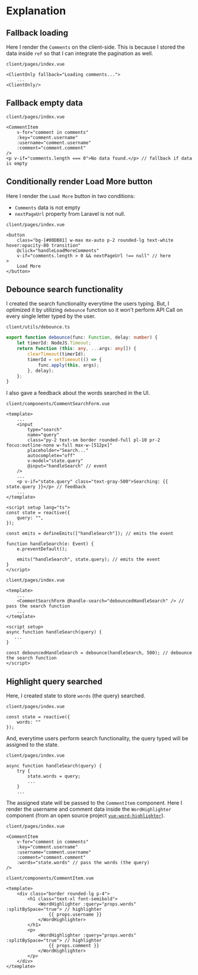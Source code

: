 # Explanation

## Fallback loading

Here I render the `Comments` on the client-side. This is because I stored the data inside `ref` so that I can integrate the pagination as well.

`client/pages/index.vue`

```vue
<ClientOnly fallback="Loading comments...">
    ...
<ClientOnly/>
```

## Fallback empty data

`client/pages/index.vue`

```vue
<CommentItem
    v-for="comment in comments"
    :key="comment.username"
    :username="comment.username"
    :comment="comment.comment"
/>
<p v-if="comments.length === 0">No data found.</p> // fallback if data is empty
```

## Conditionally render Load More button

Here I render the `Load More` button in two conditions:

- `Comments` data is not empty
- `nextPageUrl` property from Laravel is not null.

`client/pages/index.vue`

```vue
<button
    class="bg-[#00DB81] w-max mx-auto p-2 rounded-lg text-white hover:opacity-80 transition"
    @click="handleLoadMoreComments"
    v-if="comments.length > 0 && nextPageUrl !== null" // here
>
    Load More
</button>
```

## Debounce search functionality

I created the search functionality everytime the users typing. But, I optimized it by utilizing `debounce` function so it won't perform API Call on every single letter typed by the user.

`client/utils/debounce.ts`

```ts
export function debounce(func: Function, delay: number) {
    let timerId: NodeJS.Timeout;
    return function (this: any, ...args: any[]) {
        clearTimeout(timerId);
        timerId = setTimeout(() => {
            func.apply(this, args);
        }, delay);
    };
}
```

I also gave a feedback about the words searched in the UI.

`client/components/CommentSearchForm.vue`

```vue
<template>
    ...
    <input
        type="search"
        name="query"
        class="py-2 text-sm border rounded-full pl-10 pr-2 focus:outline-none w-full max-w-[512px]"
        placeholder="Search..."
        autocomplete="off"
        v-model="state.query"
        @input="handleSearch" // event
    />
    ...
    <p v-if="state.query" class="text-gray-500">Searching: {{ state.query }}</p> // feedback
    ...
</template>

<script setup lang="ts">
const state = reactive({
    query: "",
});

const emits = defineEmits(["handleSearch"]); // emits the event

function handleSearch(e: Event) {
    e.preventDefault();

    emits("handleSearch", state.query); // emits the event
}
</script>
```

`client/pages/index.vue`

```vue
<template>
    ...
    <CommentSearchForm @handle-search="debouncedHandleSearch" /> // pass the search function
    ...
</template>

<script setup>
async function handleSearch(query) {
   ...
}

const debouncedHandleSearch = debounce(handleSearch, 500); // debounce the search function
</script>
```

## Highlight query searched

Here, I created state to store `words` (the query) searched.

`client/pages/index.vue`

```vue
const state = reactive({
    words: ""
});
```

And, everytime users perform search functionality, the query typed will be assigned to the state.

`client/pages/index.vue`

```vue
async function handleSearch(query) {
    try {
        state.words = query;
        ...
    }
    ...
```

The assigned state will be passed to the `CommentItem` component. Here I render the username and comment data inside the `WordHighlighter` component (from an open source project [`vue-word-highlighter`](https://github.com/kawamataryo/vue-word-highlighter)).

`client/pages/index.vue`

```vue
<CommentItem
    v-for="comment in comments"
    :key="comment.username"
    :username="comment.username"
    :comment="comment.comment"
    :words="state.words" // pass the words (the query)
/>
```

`client/components/CommentItem.vue`

```vue
<template>
    <div class="border rounded-lg p-4">
        <h1 class="text-xl font-semibold">
            <WordHighlighter :query="props.words" :splitBySpace="true"> // highlighter
                {{ props.username }}
            </WordHighlighter>
        </h1>
        <p>
            <WordHighlighter :query="props.words" :splitBySpace="true"> // highlighter
                {{ props.comment }}
            </WordHighlighter>
        </p>
    </div>
</template>
```
